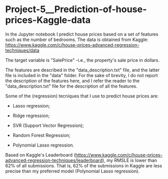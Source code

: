 # Project-5__Prediction-of-house-prices-Kaggle-data

In the Jupyter notebook I predict house prices based on a set of features such as the number of bedrooms. The data is obtained from Kaggle: https://www.kaggle.com/c/house-prices-advanced-regression-techniques/data

The target variable is "SalePrice" -i.e., the property's sale price in dollars. 

The features are described in the "data_description.txt" file, and the latter file is included in the "data" folder. For the sake of brevity, I do not report the description of the features here, and I refer the reader to the "data_description.txt" file for the description of all the features.

Some of the (regression) tecniques that I use to predict house prices are:

- Lasso regression;

- Ridge regression;

- SVR (Support Vector Regression);

- Random Forest Regression;

- Polynomial Lasso regression. 

Based on Kaggle's Leaderboard (https://www.kaggle.com/c/house-prices-advanced-regression-techniques/leaderboard), my RMSLE is lower than 62% of all submissions. That is, 62% of the submissions in Kaggle are less precise than my preferred model (Polynomial Lasso regression).
